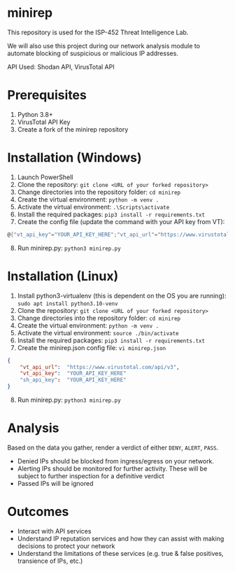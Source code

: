 # minirep
This repository is used for the ISP-452 Threat Intelligence Lab. 

We will also use this project during our network analysis module to automate blocking of suspicious or malicious IP addresses.

API Used: Shodan API, VirusTotal API

# Prerequisites
1. Python 3.8+
2. VirusTotal API Key
3. Create a fork of the minirep repository

# Installation (Windows)
1. Launch PowerShell
2. Clone the repository: `git clone <URL of your forked repository>`
3. Change directories into the repository folder: `cd minirep`
4. Create the virtual environment: `python -m venv .`
5. Activate the virtual environment: `.\Scripts\activate`
6. Install the required packages: `pip3 install -r requirements.txt`
7. Create the config file (update the command with your API key from VT): 
```PowerShell
@{"vt_api_key"="YOUR_API_KEY_HERE";"vt_api_url"="https://www.virustotal.com/api/v3"} | ConvertTo-Json | Out-File .\minirep.json`
```
8. Run minirep.py: `python3 minirep.py`

# Installation (Linux)
1. Install python3-virtualenv (this is dependent on the OS you are running): `sudo apt install python3.10-venv`
2. Clone the repository: `git clone <URL of your forked repository>`
3. Change directories into the repository folder: `cd minirep`
4. Create the virtual environment: `python -m venv .`
5. Activate the virtual environment: `source ./bin/activate`
6. Install the required packages: `pip3 install -r requirements.txt`
7. Create the minirep.json config file: `vi minirep.json`
```json
{
    "vt_api_url":  "https://www.virustotal.com/api/v3",
    "vt_api_key":  "YOUR_API_KEY_HERE"
    "sh_api_key":  "YOUR_API_KEY_HERE"
}
```
8. Run minirep.py: `python3 minirep.py`

# Analysis
Based on the data you gather, render a verdict of either `DENY`, `ALERT`, `PASS`. 
* Denied IPs should be blocked from ingress/egress on your network. 
* Alerting IPs should be monitored for further activity. These will be subject to further inspection for a definitive verdict
* Passed IPs will be ignored

# Outcomes
- Interact with API services
- Understand IP reputation services and how they can assist with making decisions to protect your network
- Understand the limitations of these services (e.g. true & false positives, transience of IPs, etc.)
